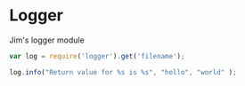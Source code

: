 # Logger #

Jim's logger module

```javascript
var log = require('logger').get('filename');

log.info("Return value for %s is %s", "hello", "world" );
```
